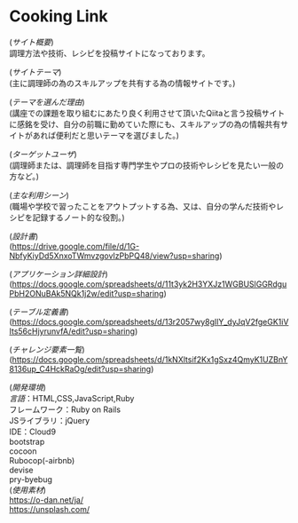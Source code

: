 # Cooking Link

(*サイト概要*)  
調理方法や技術、レシピを投稿サイトになっております。

(*サイトテーマ*)  
(主に調理師の為のスキルアップを共有する為の情報サイトです。)

(*テーマを選んだ理由*)  
(講座での課題を取り組むにあたり良く利用させて頂いたQiitaと言う投稿サイトに感銘を受け、自分の前職に勤めていた際にも、スキルアップの為の情報共有サイトがあれば便利だと思いテーマを選びました。)

(*ターゲットユーザ*)  
(調理師または、調理師を目指す専門学生やプロの技術やレシピを見たい一般の方など。)

(*主な利用シーン*)  
(職場や学校で習ったことをアウトプットする為、又は、自分の学んだ技術やレシピを記録するノート的な役割。)

(*設計書*)  
(https://drive.google.com/file/d/1G-NbfyKiyDd5XnxoTWmvzgovIzPbPQ48/view?usp=sharing)

(*アプリケーション詳細設計*)  
(https://docs.google.com/spreadsheets/d/11t3yk2H3YXJz1WGBUSlGGRdguPbH2ONuBAk5NQk1j2w/edit?usp=sharing)

(*テーブル定義書*)  
(https://docs.google.com/spreadsheets/d/13r2057wy8gIlY_dyJqV2fgeGK1iVIts56cHjyrunvfA/edit?usp=sharing)

(*チャレンジ要素一覧*)  
(https://docs.google.com/spreadsheets/d/1kNXltsif2Kx1gSxz4QmyK1UZBnY8136up_C4HckRaOg/edit?usp=sharing)

(*開発環境*)  
*言語*：HTML,CSS,JavaScript,Ruby  
フレームワーク：Ruby on Rails  
JSライブラリ：jQuery  
IDE：Cloud9  
bootstrap  
cocoon  
Rubocop(-airbnb)  
devise  
pry-byebug  
(*使用素材*)  
https://o-dan.net/ja/  
https://unsplash.com/  
